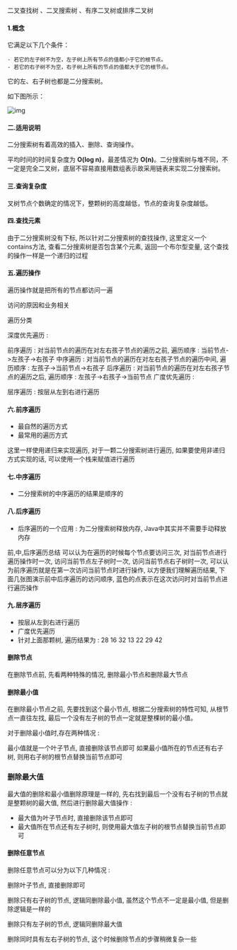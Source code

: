 二叉查找树 、二叉搜索树 、有序二叉树或排序二叉树

#### 1.概念

它满足以下几个条件：

```
- 若它的左子树不为空，左子树上所有节点的值都小于它的根节点。
- 若它的右子树不为空，右子树上所有的节点的值都大于它的根节点。

```

它的左、右子树也都是二分搜索树。

如下图所示：

![img](https://www.runoob.com/wp-content/uploads/2020/09/PbZvFQEItGIFirEP.png)



#### 二.适用说明

二分搜索树有着高效的插入、删除、查询操作。

平均时间的时间复杂度为 **O(log n)**，最差情况为 **O(n)**。二分搜索树与堆不同，不一定是完全二叉树，底层不容易直接用数组表示故采用链表来实现二分搜索树。

#### 三.查询复杂度

叉树节点个数确定的情况下，整颗树的高度越低，节点的查询复杂度越低。

#### 四.查找元素

由于二分搜索树没有下标, 所以针对二分搜索树的查找操作, 这里定义一个contains方法, 查看二分搜索树是否包含某个元素, 返回一个布尔型变量, 这个查找的操作一样是一个递归的过程

#### 五.遍历操作

遍历操作就是把所有的节点都访问一遍

访问的原因和业务相关

遍历分类

深度优先遍历 :

前序遍历 : 对当前节点的遍历在对左右孩子节点的遍历之前, 遍历顺序 : 当前节点->左孩子->右孩子
中序遍历 : 对当前节点的遍历在对左右孩子节点的遍历中间, 遍历顺序 : 左孩子->当前节点->右孩子
后序遍历 : 对当前节点的遍历在对左右孩子节点的遍历之后, 遍历顺序 : 左孩子->右孩子->当前节点
广度优先遍历 :

层序遍历 : 按层从左到右进行遍历


#### 六.前序遍历

- 最自然的遍历方式
- 最常用的遍历方式

这里一样使用递归来实现遍历, 对于一颗二分搜索树进行遍历, 如果要使用非递归方式实现的话, 可以使用一个栈来赋值进行遍历

#### 七.中序遍历

- 二分搜索树的中序遍历的结果是顺序的

#### 八.后序遍历

- 后序遍历的一个应用 : 为二分搜索树释放内存, Java中其实并不需要手动释放内存

前,中,后序遍历总结
可以认为在遍历的时候每个节点要访问三次, 对当前节点进行遍历操作时一次, 访问当前节点左子树时一次, 访问当前节点右子树时一次, 可以认为前序遍历就是在第一次访问当前节点时进行操作, 以方便我们理解遍历结果, 下面几张图演示前中后序遍历的访问顺序, 蓝色的点表示在这次访问时对当前节点进行遍历操作

#### 九.层序遍历

- 按层从左到右进行遍历
- 广度优先遍历
- 针对上面那颗树, 遍历结果为 : 28 16 32 13 22 29 42

#### 删除节点

在删除节点前, 先看两种特殊的情况, 删除最小节点和删除最大节点

#### 删除最小值

在删除最小节点之前, 先要找到这个最小节点, 根据二分搜索树的特性可知, 从根节点一直往左找, 最后一个没有左子树的节点一定就是整棵树的最小值。

对于删除最小值时,存在两种情况 :

最小值就是一个叶子节点, 直接删除该节点即可
如果最小值所在的节点还有右子树, 则用右子树的根节点替换当前节点即可

### 删除最大值

最大值的删除和最小值删除原理是一样的, 先右找到最后一个没有右子树的节点就是整颗树的最大值, 然后进行删除最大值操作 :

- 最大值为叶子节点时, 直接删除该节点即可
- 最大值所在节点还有左子树时, 则使用最大值左子树的根节点替换当前节点即可



#### 删除任意节点

删除任意节点可以分为以下几种情况 :

删除叶子节点, 直接删除即可

删除只有右子树的节点, 逻辑同删除最小值, 虽然这个节点不一定是最小值, 但是删除逻辑是一样的

删除只有左子树的节点, 逻辑同删除最大值

删除同时具有左右子树的节点, 这个时候删除节点的步骤稍微复杂一些


